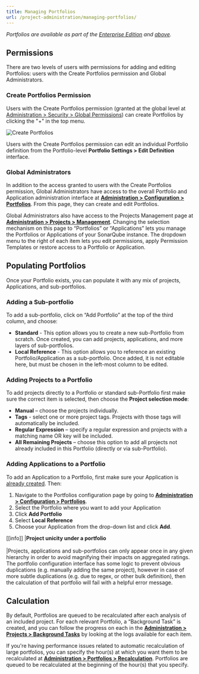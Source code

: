 ```yaml
---
title: Managing Portfolios
url: /project-administration/managing-portfolios/
---
```


*Portfolios are available as part of the [Enterprise Edition](https://redirect.sonarsource.com/editions/enterprise.html) and [above](https://www.sonarsource.com/plans-and-pricing/).*

## Permissions
There are two levels of users with permissions for adding and editing Portfolios: users with the Create Portfolios permission and Global Administrators.  

### Create Portfolios Permission

Users with the Create Portfolios permission (granted at the global level at [Administration > Security > Global Permissions](/#sonarqube-admin#/admin/permissions)) can create Portfolios by clicking the "+" in the top menu.

![Create Portfolios](/images/creatingportfoliosandapps.png)

Users with the Create Portfolios permission can edit an individual Portfolio definition from the Portfolio-level **Portfolio Settings > Edit Definition** interface.

### Global Administrators

In addition to the access granted to users with the Create Portfolios permission, Global Administrators have access to the overall Portfolio and Application administration interface at **[Administration > Configuration > Portfolios](/#sonarqube-admin#/admin/extension/governance/views_console)**. From this page, they can create and edit Portfolios. 

Global Administrators also have access to the Projects Management page at **[Administration > Projects > Management](/#sonarqube-admin#/admin/projects_management)**. Changing the selection mechanism on this page to “Portfolios” or “Applications” lets you manage the Portfolios or Applications of your SonarQube instance. The dropdown menu to the right of each item lets you edit permissions, apply Permission Templates or restore access to a Portfolio or Application.

## Populating Portfolios
Once your Portfolio exists, you can populate it with any mix of projects, Applications, and sub-portfolios.

### Adding a Sub-portfolio
To add a sub-portfolio, click on “Add Portfolio” at the top of the third column, and choose:

* **Standard** - This option allows you to create a new sub-Portfolio from scratch. Once created, you can add projects, applications, and more layers of sub-portfolios.
* **Local Reference** - This option allows you to reference an existing Portfolio/Application as a sub-portfolio. Once added, it is not editable here, but must be chosen in the left-most column to be edited.

### Adding Projects to a Portfolio
To add projects directly to a Portfolio or standard sub-Portfolio first make sure the correct item is selected, then choose the **Project selection mode**:

* **Manual** – choose the projects individually.
* **Tags** - select one or more project tags. Projects with those tags will automatically be included.
* **Regular Expression** – specify a regular expression and projects with a matching name OR key will be included.
* **All Remaining Projects** – choose this option to add all projects not already included in this Portfolio (directly or via sub-Portfolio).

### Adding Applications to a Portfolio
To add an Application to a Portfolio, first make sure your Application is [already created](/user-guide/applications/). Then:

1. Navigate to the Portfolios configuration page by going to **[Administration > Configuration > Portfolios](/#sonarqube-admint#/admin/extension/governance/views_console/)**.
2. Select the Portfolio where you want to add your Application
3. Click **Add Portfolio**
4. Select **Local Reference**
5. Choose your Application from the drop-down list and click **Add**.

[[info]]
|**Project unicity under a portfolio**<br/><br/>
|Projects, applications and sub-portfolios can only appear once in any given hierarchy in order to avoid magnifying their impacts on aggregated ratings. The portfolio configuration interface has some logic to prevent obvious duplications (e.g. manually adding the same project), however in case of more subtle duplications (e.g. due to regex, or other bulk definition), then the calculation of that portfolio will fail with a helpful error message.

## Calculation
By default, Portfolios are queued to be recalculated after each analysis of an included project. For each relevant Portfolio, a “Background Task” is created, and you can follow the progress on each in the **[Administration > Projects > Background Tasks](/#sonarqube-admin#/admin/background_tasks)** by looking at the logs available for each item.

If you're having performance issues related to automatic recalculation of large portfolios, you can specify the hour(s) at which you want them to be recalculated at **[Administration > Portfolios > Recalculation](/#sonarqube-admin#/admin/settings?category=portfolios)**. Portfolios are queued to be recalculated at the beginning of the hour(s) that you specify.
